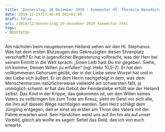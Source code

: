 ```yaml
---
title: 'Donnerstag, 26 Dezember 2019 : Kommentar Hl. Theresia Benedicta a Cruce [Edith Stein]'
date: 2019-12-25T17:46:00.001+01:00
draft: false
url: /2019/12/donnerstag-26-dezember-2019-kommentar.html
tags: 
- MEDITATIO
---
```


Am nächsten beim neugeborenen Heiland sehen wir den Hl. Stephanus. Was hat dem ersten Blutzeugen des Gekreuzigten diesen Ehrenplatz verschafft? Er hat in jugendlicher Begeisterung vollbracht, was der Herr bei seinem Eintritt in die Welt sprach: „Einen Leib hast Du mir gegeben. Siehe, ich komme, Deinen Willen zu erfüllen“ (vgl. Hebr 10,5–7). Er hat den vollkommenen Gehorsam geübt, der in der Liebe seine Wurzel hat und in der Liebe sich äußert. Er ist dem Herrn nachgefolgt in dem, was dem Menschenherzen natürlicherweise vielleicht am schwersten fällt, ja unmöglich scheint: er hat das Gebot der Feindesliebe erfüllt wie der Heiland selbst. Das Kind in der Krippe, das gekommen ist, um den Willen seines Vaters zu vollbringen bis zum Tode am Kreuz, sieht im Geist vor sich alle, die ihm auf diesem Wege nachfolgen werden. Sein Herz schlägt dem Jüngling entgegen, den er einst als ersten am Thron des Vaters mit der Palme erwarten wird. Sein Händchen weist uns auf ihn hin als auf unser Vorbild, gleich als wollte es sagen: Sehet das Gold, das ich von euch erwarte.